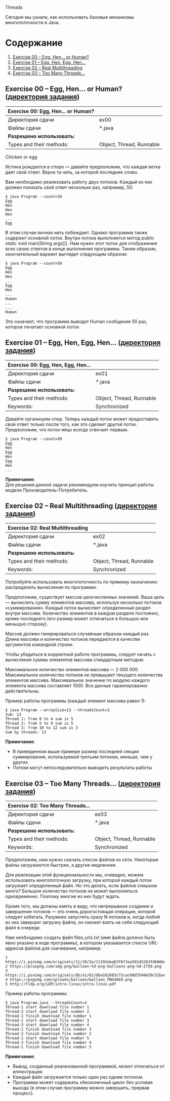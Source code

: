 Threads

Сегодня мы узнали, как использовать базовые механизмы многопоточности в Java.

# Содержание


1. [Exercise 00 – Egg, Hen... or Human?](https://github.com/Aramil326/Java_bootcamp/blob/master/Java_Bootcamp._Day4/README.md#exercise-00--egg-hen-or-human-%D0%B4%D0%B8%D1%80%D0%B5%D0%BA%D1%82%D0%BE%D1%80%D0%B8%D1%8F-%D0%B7%D0%B0%D0%B4%D0%B0%D0%BD%D0%B8%D1%8F)
2. [Exercise 01 – Egg, Hen, Egg, Hen...](https://github.com/Aramil326/Java_bootcamp/blob/master/Java_Bootcamp._Day4/README.md#exercise-01--egg-hen-egg-hen-%D0%B4%D0%B8%D1%80%D0%B5%D0%BA%D1%82%D0%BE%D1%80%D0%B8%D1%8F-%D0%B7%D0%B0%D0%B4%D0%B0%D0%BD%D0%B8%D1%8F)
3. [Exercise 02 – Real Multithreading](https://github.com/Aramil326/Java_bootcamp/blob/master/Java_Bootcamp._Day4/README.md#exercise-02--real-multithreading-%D0%B4%D0%B8%D1%80%D0%B5%D0%BA%D1%82%D0%BE%D1%80%D0%B8%D1%8F-%D0%B7%D0%B0%D0%B4%D0%B0%D0%BD%D0%B8%D1%8F)
4. [Exercise 03 – Too Many Threads...](https://github.com/Aramil326/Java_bootcamp/blob/master/Java_Bootcamp._Day4/README.md#exercise-03--too-many-threads-%D0%B4%D0%B8%D1%80%D0%B5%D0%BA%D1%82%D0%BE%D1%80%D0%B8%D1%8F-%D0%B7%D0%B0%D0%B4%D0%B0%D0%BD%D0%B8%D1%8F)


## Exercise 00 – Egg, Hen... or Human? ([директория задания](src/ex00))

| Exercise 00: Egg, Hen... or Human? |                           |
|------------------------------------|---------------------------|
| Директория сдачи                   | 	ex00                     |
| Файлы сдачи                 <br/>  | 	*.java                   |
| **Разрешено использовать:**        |                           |
| Types and their methods:           | 	Object, Thread, Runnable |

Chicken or egg

Истина рождается в споре — давайте предположим, что каждая ветка дает свой ответ. Верна та нить, за которой последнее слово.

Вам необходимо реализовать работу двух потоков. Каждый из них должен показать свой ответ несколько раз, например, 50:

```
$ java Program --count=50
Egg
Hen
Hen
Hen
...
Egg
```

В этом случае яичная нить побеждает. Однако программа также содержит основной поток. Внутри потока выполняется метод public static void main(String args[]). Нам нужен этот поток для отображения всех своих ответов в конце выполнения программы. Таким образом, окончательный вариант выглядит следующим образом:

```
$ java Program --count=50
Egg
Hen
Hen
...
Egg
Hen
...
Human
...
...
Human
```

Это означает, что программа выводит Human сообщение 50 раз, которое печатает основной поток.


## Exercise 01 – Egg, Hen, Egg, Hen... ([директория задания](src/ex01))

| Exercise 00: Egg, Hen, Egg, Hen... |                          |
|------------------------------------|--------------------------|
| Директория сдачи                   | 	ex01                    |
| Файлы сдачи                        | *.java                   |
| **Разрешено использовать:**        |                          |
| Types and their methods:           | Object, Thread, Runnable |
| Keywords:                          | 	Synchronized            |

Давайте организуем спор. Теперь каждый поток может предоставить свой ответ только после того, как это сделает другой поток. Предположим, что поток-яйцо всегда отвечает первым.

```
$ java Program --count=50
Egg
Hen
Egg
Hen
Egg
Hen
...
```

**Примечание**:<br>
Для решения данной задачи рекомендуем изучить принцип работы модели Производитель-Потребитель.


## Exercise 02 – Real Multithreading ([директория задания](src/ex02))

| Exercise 02: Real Multithreading |                          |
|----------------------------------|--------------------------|
| Директория сдачи                 | 	ex02                    |
| Файлы сдачи                      | *.java                   |
| **Разрешено использовать:**      |                          |
| Types and their methods:         | Object, Thread, Runnable |
| Keywords:                        | Synchronized             |

Попробуйте использовать многопоточность по прямому назначению: распределить вычисления по программе.

Предположим, существует массив целочисленных значений. Ваша цель — вычислить сумму элементов массива, используя несколько потоков «суммирования». Каждый поток вычисляет определенный раздел внутри массива. Количество элементов в каждом разделе постоянно, кроме последнего (его размер может отличаться в большую или меньшую сторону).

Массив должен генерироваться случайным образом каждый раз. Длина массива и количество потоков передаются в качестве аргументов командной строки.


Чтобы убедиться в корректной работе программы, следует начать с вычисления суммы элементов массива стандартным методом.

Максимальное количество элементов массива — 2 000 000. Максимальное количество потоков не превышает текущего количества элементов массива. Максимальное значение по модулю каждого элемента массива составляет 1000. Все данные гарантированно действительны.

Пример работы программы (каждый элемент массива равен 1):
```
$ java Program --arraySize=13 --threadsCount=3
Sum: 13
Thread 1: from 0 to 4 sum is 5
Thread 2: from 5 to 9 sum is 5
Thread 3: from 10 to 12 sum is 3
Sum by threads: 13
```

**Примечание**:

- В приведенном выше примере размер последней секции суммирования, используемой третьим потоком, меньше, чем у других.
- Потоки могут непоследовательно выводить результаты работы


## Exercise 03 – Too Many Threads... ([директория задания](src/ex03))

| Exercise 02: Too Many Threads... |                           |
|----------------------------------|---------------------------|
| Директория сдачи	                | ex03                      |
| Файлы сдачи	                     | *.java                    |
| **Разрешено использовать:**      |                           |
| Types and their methods:         | 	Object, Thread, Runnable |
| Keywords:                        | 	Synchronized             |

Предположим, нам нужно скачать список файлов из сети. Некоторые файлы загружаются быстрее, а другие медленнее.

Для реализации этой функциональности мы, очевидно, можем использовать многопоточную загрузку, при которой каждый поток загружает определенный файл. Но что делать, если файлов слишком много? Большое количество потоков не может выполняться одновременно. Поэтому многие из них будут ждать.

Кроме того, мы должны иметь в виду, что непрерывное создание и завершение потоков — это очень дорогостоящая операция, которой следует избегать. Разумнее запустить сразу N потоков и, когда любой из них завершит загрузку файла, он сможет взять на себя следующий файл в очереди.

Нам необходимо создать файл files_urls.txt (имя файла должно быть явно указано в коде программы), в котором указывается список URL-адресов файлов для скачивания, например:

```
1 https://i.pinimg.com/originals/11/19/2e/11192eba63f6f3aa591d3263fdb66bd5.jpg
2 https://pluspng.com/img-png/balloon-hd-png-balloons-png-hd-2750.png
3 https://i.pinimg.com/originals/db/a1/62/dba162603c71cac00d3548420c52bac6.png
4 https://pngimg.com/uploads/balloon/balloon_PNG4969.png
5 http://tldp.org/LDP/intro-linux/intro-linux.pdf
```

Пример работы программы:

```
$ java Program.java --threadsCount=3
Thread-1 start download file number 1
Thread-2 start download file number 2
Thread-1 finish download file number 1
Thread-1 start download file number 3
Thread-3 start download file number 4
Thread-1 finish download file number 3
Thread-2 finish download file number 2
Thread-1 start download file number 5
Thread-3 finish download file number 4
Thread-1 finish download file number 5
```

**Примечание**:

- Вывод, созданный реализованной программой, может отличаться от иллюстрации.
- Каждый файл загружается только один раз одним потоком.
- Программа может содержать «бесконечный цикл» без условия выхода (в этом случае программу можно завершить, прервав процесс).
